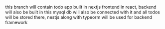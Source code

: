 this branch will contain todo app 
built in nextjs frontend in react, backend will also be built in this
mysql db will also be connected with it and all todos will be stored there, nestjs along with typeorm will be used for backend framework
